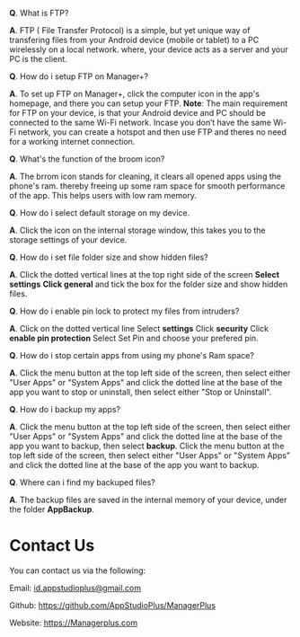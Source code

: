 
**Q**. What is FTP?

**A**. FTP ( File Transfer Protocol) is a simple, but yet unique way of transfering files from your Android device (mobile or tablet) to a PC wirelessly on a local network.
where, your device acts as a server and your PC is the client.

**Q**. How do i setup FTP on Manager+?

**A**. To set up FTP on Manager+, click the computer icon in the app's homepage, and there you can setup your FTP.
**Note**: The main requirement for FTP on your device, is that your Android device and PC should be connected to the same Wi-Fi network.
Incase you don’t have the same Wi-Fi network, you can create a hotspot and then use FTP and theres no need for a working internet connection.

**Q**. What's the function of the broom icon?

**A**. The brrom icon stands for cleaning, it clears all opened apps using the phone's ram. thereby freeing up some ram space for smooth performance of the app.
This helps users with low ram memory. 

**Q**. How do i select default storage on my device.

**A**. Click the icon on the internal storage window, this takes you to the storage settings of your device.

**Q**. How do i set file folder size and show hidden files?

**A**. Click the dotted vertical lines at the top right side of the screen **Select settings** **Click general** and tick the box for the folder size and show hidden files.

**Q**. How do i enable pin lock to protect my files from intruders?

**A**. Click on the dotted vertical line Select **settings** Click **security** Click **enable pin protection** Select Set Pin and choose your prefered pin.

**Q**. How do i stop certain apps from using my phone's Ram space?

**A**. Click the menu button at the top left side of the screen, then select either "User Apps" or "System Apps" and click the dotted line at the base of the app you
want to stop or uninstall, then select either "Stop or Uninstall".

**Q**. How do i backup my apps?

**A**. Click the menu button at the top left side of the screen, then select either "User Apps" or "System Apps" and click the dotted line at the base of the app you want to backup, then select **backup**.
Click the menu button at the top left side of the screen, then select either "User Apps" or "System Apps" and click the dotted line at the base of the app you want to backup.

**Q**. Where can i find my backuped files?

**A**. The backup files are saved in the internal memory of your device, under the folder **AppBackup**.


# Contact Us

You can contact us via the following:

Email: id.appstudioplus@gmail.com

Github: https://github.com/AppStudioPlus/ManagerPlus

Website: https://Managerplus.com
